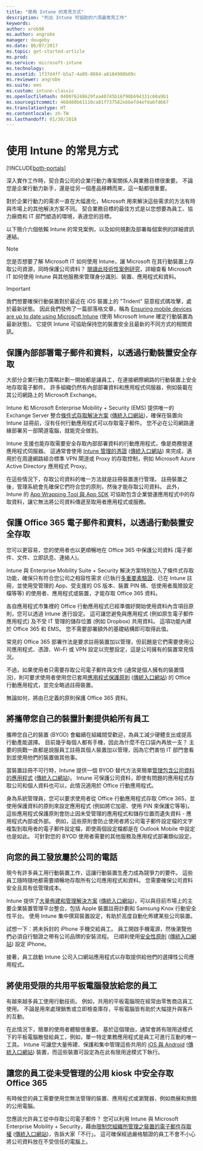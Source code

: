 ```yaml
---
title: "使用 Intune 的常見方式"
description: "列出 Intune 可協助的六項最常見工作"
keywords: 
author: arob98
ms.author: angrobe
manager: dougeby
ms.date: 06/07/2017
ms.topic: get-started-article
ms.prod: 
ms.service: microsoft-intune
ms.technology: 
ms.assetid: 1f37d4ff-b5a7-4a89-8884-a6184908b09c
ms.reviewer: angrobe
ms.suite: ems
ms.custom: intune-classic
ms.openlocfilehash: 040076248629faa40745b16f90b694331c60a9b1
ms.sourcegitcommit: 468480b61110ca81f737582ebbefd4efda6fd667
ms.translationtype: HT
ms.contentlocale: zh-TW
ms.lasthandoff: 01/30/2018
---
```

# <a name="common-ways-to-use-intune"></a>使用 Intune 的常見方式

[!INCLUDE[both-portals](./includes/note-for-both-portals.md)]

深入實作工作時，契合貴公司的企業行動力專案關係人與業務目標很重要。  不論您是企業行動力新手，還是從另一個產品移轉而來，這一點都很重要。  

對於企業行動力的需求一直在大幅進化，Microsoft 用來解決這些需求的方法有時與市場上的其他解決方案不同。 契合業務目標的最佳方式是以您想要為員工、協力廠商和 IT 部門塑造的環境，表達您的目標。  

以下簡介六個依賴 Intune 的常見案例，以及如何規劃及部署每個案例的詳細資訊連結。

>[!NOTE]
>您是否想要了解 Microsoft IT 如何使用 Intune，讓 Microsoft 在其行動裝置上存取公司資源，同時保護公司資料？ [閱讀此技術性案例研究](https://www.microsoft.com/itshowcase/Article/Content/588)，詳細查看 Microsoft IT 如何使用 Intune 與其他服務來管理身分識別、裝置、應用程式和資料。  

>[!IMPORTANT]
>我們想要確保行動裝置對於最近在 iOS 裝置上的 "Trident" 惡意程式碼攻擊，處於最新狀態。 因此我們發佈了一篇部落格文章，稱為 [Ensuring mobile devices are up to date using Microsoft Intune](https://blogs.technet.microsoft.com/enterprisemobility/2016/08/26/ensuring-mobile-devices-are-up-to-date-using-microsoft-intune/) (使用 Microsoft Intune 確定行動裝置為最新狀態)。 它提供 Intune 可協助保持您的裝置安全且最新的不同方式的相關資訊。

## <a name="protecting-your-on-premises-email-and-data-so-it-can-be-safely-accessed-by-mobile-devices"></a>保護內部部署電子郵件和資料，以透過行動裝置安全存取
大部分企業行動力策略計劃一開始都是讓員工，在連接網際網路的行動裝置上安全地存取電子郵件。 許多組織仍然有內部部署資料和應用程式伺服器，例如裝載在其公司網路上的 Microsoft Exchange。


Intune 和 Microsoft Enterprise Mobility + Security (EMS) 提供唯一的 Exchange Server 整合[條件式存取解決方案](conditional-access.md) ([傳統入口網站](/intune-classic/deploy-use/restrict-access-to-email-and-o365-services-with-microsoft-intune))，確保在裝置向 Intune 註冊前，沒有任何行動應用程式可以存取電子郵件。 您不必在公司網路邊緣部署另一部閘道電腦，就能完全做到。

Intune 支援也能存取需要安全存取內部部署資料的行動應用程式，像是商務營運應用程式伺服器。 這通常會使用 [Intune 管理的憑證](certificates-configure.md) ([傳統入口網站](/intune-classic/deploy-use/secure-resource-access-with-certificate-profiles)) 來完成，適用於在周邊網路結合標準 VPN 閘道或 Proxy 的存取控制，例如 Microsoft Azure Active Directory 應用程式 Proxy。 

在這些情況下，存取公司資料的唯一方法就是註冊裝置進行管理。 註冊裝置之後，管理系統會先確保它們符合您的原則，然後才能存取公司資料。 此外，Intune 的 [App Wrapping Tool 與 App SDK](apps-prepare-mobile-application-management.md) 可協助包含企業營運應用程式中的存取資料，讓它無法將公司資料傳遞至取用者應用程式或服務。

<!-- Learn more about how to plan and deploy Intune to help secure on-premises email and data. -->


## <a name="protecting-your-office-365-email-and-data-so-it-can-be-safely-accessed-by-mobile-devices"></a>保護 Office 365 電子郵件和資料，以透過行動裝置安全存取
您可以更容易，您的使用者也以更順暢地在 Office 365 中保護公司資料 (電子郵件、文件、立即訊息、連絡人)。


Intune 與 Enterprise Mobility Suite + Security 解決方案特別加入了條件式存取功能，確保只有符合您公司之相容性需求 (已執行[多重要素驗證](/intune-classic/deploy-use/multi-factor-authentication-azure-active-directory)、已在 Intune 註冊，並使用受管理的 App、受支援的 OS 版本、裝置 PIN 碼、低使用者風險設定檔等等) 的使用者、應用程式或裝置，才能存取 Office 365 資料。


各自應用程式市集裡的 Office 行動應用程式已經準備好開始使用資料內含項目原則，您可以透過 Intune 進行設定。 這可讓您避免與應用程式 (例如原生電子郵件應用程式) 及不受 IT 管理的儲存位置 (例如 Dropbox) 共用資料。 這項功能內建於 Office 365 和 EMS。 您不需要部署額外的基礎結構即可取得此值。

常見的 Office 365 部署作法是要求註冊裝置加以管理，但前題是它們需要使用公司應用程式、憑證、Wi-Fi 或 VPN 設定以完整設定，這是公司擁有的裝置常見情況。  


不過，如果使用者只需要存取公司電子郵件與文件 (通常是個人擁有的裝置情況)，則可要求使用者使用您已套用[應用程式保護原則](app-protection-policies.md) ([傳統入口網站](/intune-classic/deploy-use/protect-apps-and-data-with-microsoft-intune)) 的 Office 行動應用程式，並完全略過註冊裝置。  



無論如何，將由已定義的原則保護 Office 365 資料。

<!-- Learn more about how to plan and deploy Intune to help secure Office 365 email and data. -->


## <a name="offer-a-bring-your-own-device-program-to-all-employees"></a>將攜帶您自己的裝置計劃提供給所有員工
攜帶您自己的裝置 (BYOD) 會繼續在組織間受歡迎，為員工減少硬體支出或提高行動產能選擇。 目前幾乎每個人都有手機，因此為什麼不在口袋內再放一支？ 主要的挑戰一直都是說服員工註冊其個人裝置加以管理，因為它們害怕 IT 部門會看到並使用他們的裝置做其他事。  

當裝置註冊不可行時，Intune 提供一個 BYOD 替代方法來簡單[管理包含公司資料的應用程式](app-protection-policies.md) ([傳統入口網站](/intune-classic/deploy-use/protect-apps-and-data-with-microsoft-intune))。 Intune 可保護公司資料，即使有問題的應用程式存取公司和個人資料也可以，此情況適用於 Office 行動應用程式。  

身為系統管理員，您可以要求使用者從 Office 行動應用程式存取 Office 365，並使用保護資料的原則來設定應用程式 (例如將它加密、使用 PIN 來保護它等等)。 這些應用程式保護原則會防止因未受管理的應用程式和儲存位置而遺失資料 - 應用程式內部或外部。 例如，這些原則會防止使用者將公司電子郵件設定檔的文字複製到取用者的電子郵件設定檔，即使兩個設定檔都是在 Outlook Mobile 中設定也是如此。 可針對您的 BYOD 使用者需要的其他服務及應用程式部署類似設定。

<!-- Learn more about how to plan and deploy Intune to support BYOD.-->

## <a name="issue-corporate-owned-phones-to-your-employees"></a>向您的員工發放屬於公司的電話
現今有許多員工用行動裝置工作，這讓行動裝置生產力成為競爭力的要件。 這些員工隨時隨地都需要順暢地存取所有公司應用程式和資料。 您需要確保公司資料安全且具有低管理成本。  

Intune 提供了[大量佈建和管理解決方案](device-enrollment.md) ([傳統入口網站](/intune-classic/deploy-use/manage-corporate-owned-devices))，可以與目前市場上的主要企業裝置管理平台整合，包括 Apple 裝置註冊計劃和 Samsung Knox 行動安全性平台。 使用 Intune 集中撰寫裝置設定，有助於高度自動化佈建某些公司裝置。  

試想一下︰將未拆封的 iPhone 手機交給員工。 員工開啟手機電源，然後瀏覽他們必須自行驗證之帶有公司品牌的安裝流程。 已順利使用[安全性原則](device-profiles.md) ([傳統入口網站](/intune-classic/deploy-use/manage-settings-and-features-on-your-devices-with-microsoft-intune-policies)) 設定 iPhone。

接著，員工啟動 Intune 公司入口網站應用程式以存取提供給他們的選擇性公司應用程式。

<!-- Learn more about how to plan and deploy Intune to support corporate owned devices. -->

## <a name="issue-limited-use-shared-tablets-to-your-employees"></a>將使用受限的共用平板電腦發放給您的員工
有越來越多員工使用行動技術。 例如，共用的平板電腦現在經常由零售商店員工使用。  不論是用來處理銷售或立即檢查庫存，平板電腦皆有助於大幅提升與客戶的互動。

在此情況下，簡單的使用者體驗很重要。 基於這個理由，通常會將有限用途模式下的平板電腦散發給員工，例如，單一特定業務應用程式是員工可進行互動的唯一工具。 Intune 可讓您大量佈建、保護和集中管理這些共用的 [iOS 與 Android](device-profiles.md) ([傳統入口網站](/intune-classic/deploy-use/manage-settings-and-features-on-your-devices-with-microsoft-intune-policies)) 裝置，而這些裝置可設定為在此有限用途模式下執行。

<!-- Learn more about how to plan and deploy Intune to support shared tablets. -->

## <a name="enable-your-employees-to-securely-access-office-365-from-an-unmanaged-public-kiosk"></a>讓您的員工從未受管理的公用 kiosk 中安全存取 Office 365
有時候您的員工需要使用您無法管理的裝置、應用程式或瀏覽器，例如商展和旅館的公用電腦。

您應該允許員工從中存取公司電子郵件？ 您可以利用 Intune 與 Microsoft Enterprise Mobility + Security，藉由[限制您組織所管理之裝置的電子郵件存取權](conditional-access.md) ([傳統入口網站](/intune-classic/deploy-use/restrict-access-to-email-and-o365-services-with-microsoft-intune))，告訴大家「不行」。 這可確保經過嚴格驗證的員工不會不小心將公司資料放在不受信任的電腦上。

